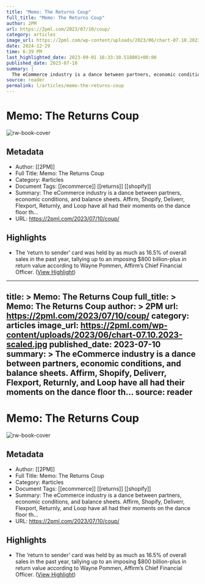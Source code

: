 ```yaml
---
title: "Memo: The Returns Coup"
full_title: "Memo: The Returns Coup"
author: 2PM
url: https://2pml.com/2023/07/10/coup/
category: articles
image_url: https://2pml.com/wp-content/uploads/2023/06/chart-07.10.2023-scaled.jpg
date: 2024-12-29
time: 6:39 PM
last_highlighted_date: 2023-09-01 16:33:30.518001+00:00
published_date: 2023-07-10
summary: |
  The eCommerce industry is a dance between partners, economic conditions, and balance sheets. Affirm, Shopify, Deliverr, Flexport, Returnly, and Loop have all had their moments on the dance floor th…
source: reader
permalink: l/articles/memo-the-returns-coup
---
```

# Memo: The Returns Coup

![rw-book-cover](https://2pml.com/wp-content/uploads/2023/06/chart-07.10.2023-scaled.jpg)

## Metadata
- Author: [[2PM]]
- Full Title: Memo: The Returns Coup
- Category: #articles
- Document Tags: [[ecommerce]] [[returns]] [[shopify]] 
- Summary: The eCommerce industry is a dance between partners, economic conditions, and balance sheets. Affirm, Shopify, Deliverr, Flexport, Returnly, and Loop have all had their moments on the dance floor th…
- URL: https://2pml.com/2023/07/10/coup/

## Highlights
- The ‘return to sender’ card was held by as much as 16.5% of overall sales in the past year, tallying up to an imposing $800 billion-plus in return value according to Wayne Pommen, Affirm’s Chief Financial Officer. ([View Highlight](https://read.readwise.io/read/01h98sfbteppzhr6h2ayevsyt8))


---
title: >
  Memo: The Returns Coup
full_title: >
  Memo: The Returns Coup
author: >
  2PM
url: https://2pml.com/2023/07/10/coup/
category: articles
image_url: https://2pml.com/wp-content/uploads/2023/06/chart-07.10.2023-scaled.jpg
published_date: 2023-07-10
summary: >
  The eCommerce industry is a dance between partners, economic conditions, and balance sheets. Affirm, Shopify, Deliverr, Flexport, Returnly, and Loop have all had their moments on the dance floor th…
source: reader
---
# Memo: The Returns Coup

![rw-book-cover](https://2pml.com/wp-content/uploads/2023/06/chart-07.10.2023-scaled.jpg)

## Metadata
- Author: [[2PM]]
- Full Title: Memo: The Returns Coup
- Category: #articles
- Document Tags: [[ecommerce]] [[returns]] [[shopify]] 
- Summary: The eCommerce industry is a dance between partners, economic conditions, and balance sheets. Affirm, Shopify, Deliverr, Flexport, Returnly, and Loop have all had their moments on the dance floor th…
- URL: https://2pml.com/2023/07/10/coup/

## Highlights
- The ‘return to sender’ card was held by as much as 16.5% of overall sales in the past year, tallying up to an imposing $800 billion-plus in return value according to Wayne Pommen, Affirm’s Chief Financial Officer. ([View Highlight](https://read.readwise.io/read/01h98sfbteppzhr6h2ayevsyt8))


